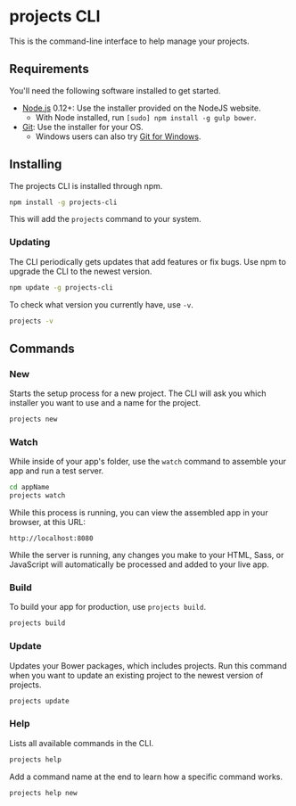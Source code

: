 # projects CLI

This is the command-line interface  to help manage your projects.

## Requirements

You'll need the following software installed to get started.

  * [Node.js](http://nodejs.org) 0.12+: Use the installer provided on the NodeJS website.
    * With Node installed, run `[sudo] npm install -g gulp bower`.
  * [Git](http://git-scm.com/downloads): Use the installer for your OS.
    * Windows users can also try [Git for Windows](http://git-for-windows.github.io/).

## Installing

The projects CLI is installed through npm.

```bash
npm install -g projects-cli
```

This will add the `projects` command to your system.

### Updating

The CLI periodically gets updates that add features or fix bugs. Use npm to upgrade the CLI to the newest version.

```bash
npm update -g projects-cli
```

To check what version you currently have, use `-v`.

```bash
projects -v
```

## Commands

### New

Starts the setup process for a new project. The CLI will ask you which installer you want to use and a name for the project.

```bash
projects new
```

### Watch

While inside of your app's folder, use the `watch` command to assemble your app and run a test server.

```bash
cd appName
projects watch
```

While this process is running, you can view the assembled app in your browser, at this URL:

```
http://localhost:8080
```

While the server is running, any changes you make to your HTML, Sass, or JavaScript will automatically be processed and added to your live app.

### Build

To build your app for production, use `projects build`.

```bash
projects build
```

### Update

Updates your Bower packages, which includes projects. Run this command when you want to update an existing project to the newest version of projects.

```bash
projects update
```

### Help

Lists all available commands in the CLI.

```bash
projects help
```

Add a command name at the end to learn how a specific command works.

```bash
projects help new
```
